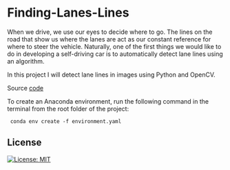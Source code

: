 # Finding-Lanes-Lines
When we drive, we use our eyes to decide where to go. The lines on the road that show us where the lanes are act as our constant reference for where to steer the vehicle. Naturally, one of the first things we would like to do in developing a self-driving car is to automatically detect lane lines using an algorithm.

In this project I will detect lane lines in images using Python and OpenCV. 

Source [code](https://github.com/sbatururimi/Finding-Lanes-Lines/blob/master/Finding%20Lane%20Lines%20on%20the%20Road.ipynb)

To create an Anaconda environment, run the following command in the terminal from the root folder of the project:
```
 conda env create -f environment.yaml
 ```


## License
[![License: MIT](https://img.shields.io/badge/License-MIT-yellow.svg)](https://github.com/sbatururimi/Finding-Lanes-Lines/blob/master/LICENSE)